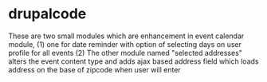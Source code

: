 # drupalcode
These are two small modules which are enhancement in event calendar module, 
(1) one for date reminder with option of selecting days on user profile for all events
(2) The other module named "selected addresses" alters the event content type and adds ajax based address field 
which loads address on the base of zipcode when user will enter
